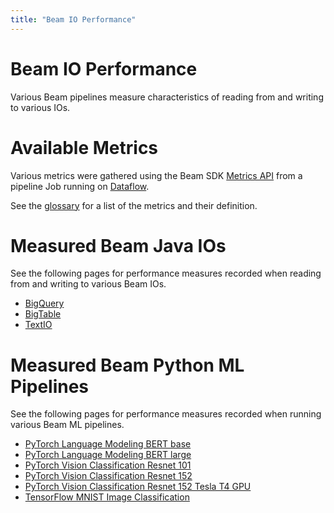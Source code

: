 ```yaml
---
title: "Beam IO Performance"
---
```


<!--
Licensed under the Apache License, Version 2.0 (the "License");
you may not use this file except in compliance with the License.
You may obtain a copy of the License at

http://www.apache.org/licenses/LICENSE-2.0

Unless required by applicable law or agreed to in writing, software
distributed under the License is distributed on an "AS IS" BASIS,
WITHOUT WARRANTIES OR CONDITIONS OF ANY KIND, either express or implied.
See the License for the specific language governing permissions and
limitations under the License.
-->

# Beam IO Performance

Various Beam pipelines measure characteristics of reading from and writing to
various IOs.

# Available Metrics

Various metrics were gathered using the Beam SDK
[Metrics API](/documentation/programming-guide/#metrics)
from a pipeline Job running on [Dataflow](/documentation/runners/dataflow/).

See the [glossary](/performance/glossary) for a list of the metrics and their
definition.

# Measured Beam Java IOs

See the following pages for performance measures recorded when reading from and
writing to various Beam IOs.

- [BigQuery](/performance/bigquery)
- [BigTable](/performance/bigtable)
- [TextIO](/performance/textio)

# Measured Beam Python ML Pipelines

See the following pages for performance measures recorded when running various Beam ML pipelines.

- [PyTorch Language Modeling BERT base](/performance/pytorchbertbase)
- [PyTorch Language Modeling BERT large](/performance/pytorchbertlarge)
- [PyTorch Vision Classification Resnet 101](/performance/pytorchresnet101)
- [PyTorch Vision Classification Resnet 152](/performance/pytorchresnet152)
- [PyTorch Vision Classification Resnet 152 Tesla T4 GPU](/performance/pytorchresnet152tesla)
- [TensorFlow MNIST Image Classification](/performance/tensorflowmnist)